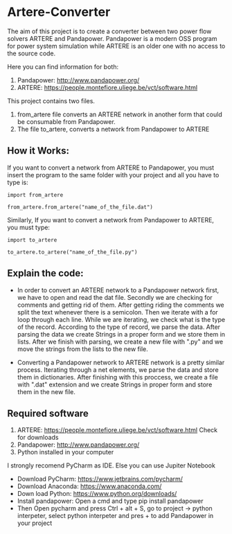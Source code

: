 # Artere-Converter 


The aim of this project is to create a converter between two power flow solvers ARTERE and Pandapower. 
Pandapower is a modern OSS program for power system simulation while ARTERE is an older one with no access to the source code. 

Here you can find information for both: 
1) Pandapower: http://www.pandapower.org/ 
2) ARTERE: https://people.montefiore.uliege.be/vct/software.html

This project contains two files. 
1) from_artere file converts an ARTERE network in another form that could be consumable from Pandapower. 
2) The file to_artere, converts a network from Pandapower to ARTERE 


 ##  How it Works: 
If you want to convert a network from ARTERE to Pandapower, you must insert the program to the same folder with your project and all you have to type is:

  `import from_artere` 
  
   `from_artere.from_artere("name_of_the_file.dat") `

Similarly, If you want to convert a network from Pandapower to ARTERE, you must type: 

   `import to_artere` 
   
   `to_artere.to_artere("name_of_the_file.py")`


##  Explain the code: 
* In order to convert an ARTERE network to a Pandapower network first, we have to open and read the dat file. 
Secondly we are checking for comments and getting rid of them. After getting riding the comments we split the text whenever there is a semicolon. 
Then we iterate with a for loop through each line. 
While we are iterating, we  check what is the type of the record. According to the type of record, we parse the data. After parsing the data we create Strings in a proper form and we store them in lists. After we finish with parsing, we create a new file with ".py" and we move the strings from the lists to the new file. 

* Converting a Pandapower network to ARTERE network is a pretty similar process. Iterating through a net elements, we parse the data and store them in dictionaries. After finishing with this proccess, we create a file with ".dat" extension and we create Strings in proper form and store them in the new file. 



## Required software

   1) ARTERE: https://people.montefiore.uliege.be/vct/software.html Check for downloads
   2)  Pandapower: http://www.pandapower.org/
   3) Python installed in your computer
    
   Ι strongly recomend PyCharm as IDE. Else you can use Jupiter Notebook

   * Download PyCharm: https://www.jetbrains.com/pycharm/
   * Download Anaconda: https://www.anaconda.com/
   * Down load Python: https://www.python.org/downloads/
   * Install pandapower: Open a cmd and type pip install pandapower
   * Then Open pycharm and press Ctrl + alt + S, go to project -> python interpeter, select python interpeter and pres + to add Pandapower in your project


